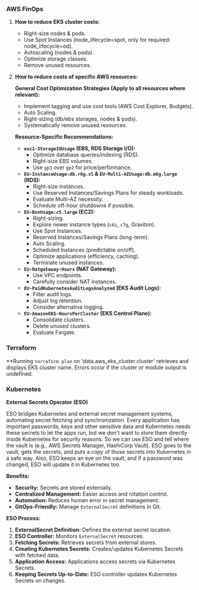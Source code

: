 ### AWS FinOps

1.  **How to reduce EKS cluster costs:**

    * Right-size nodes & pods.
    * Use Spot Instances (node_lifecycle=spot, only for required: node_lifecycle=od).
    * Autoscaling (nodes & pods).
    * Optimize storage classes.
    * Remove unused resources.

2.  **How to reduce costs of specific AWS resources:**

    **General Cost Optimization Strategies (Apply to all resources where relevant):**

    * Implement tagging and use cost tools (AWS Cost Explorer, Budgets).
    * Auto Scaling.
    * Right-sizing (db/ebs storages, nodes & pods).
    * Systematically remove unused resources.


    **Resource-Specific Recommendations:**

    * **`euc1-StorageIOUsage` (EBS, RDS Storage I/O):**
        * Optimize database queries/indexing (RDS).
        * Right-size EBS volumes.
        * Use `gp3` over `gp2` for price/performance.
    * **`EU-InstanceUsage:db.r6g.xl` & `EU-Multi-AZUsage:db.m6g.large` (RDS):**
        * Right-size instances.
        * Use Reserved Instances/Savings Plans for steady workloads.
        * Evaluate Multi-AZ necessity.
        * Schedule off-hour shutdowns if possible.
    * **`EU-BoxUsage:c5.large` (EC2):**
        * Right-sizing.
        * Explore newer instance types (`c6i`, `c7g`, Graviton).
        * Use Spot Instances.
        * Reserved Instances/Savings Plans (long-term).
        * Auto Scaling.
        * Scheduled Instances (predictable on/off).
        * Optimize applications (efficiency, caching).
        * Terminate unused instances.
    * **`EU-Natgateway-Hours` (NAT Gateway):**
        * Use VPC endpoints.
        * Carefully consider NAT instances.
    * **`EU-PaidKubernetesAuditLogsAnalyzed` (EKS Audit Logs):**
        * Filter audit logs.
        * Adjust log retention.
        * Consider alternative logging.
    * **`EU-AmazonEKS-HoursPerCluster` (EKS Control Plane):**
        * Consolidate clusters.
        * Delete unused clusters.
        * Evaluate Fargate.

### Terraform

**Running `terraform plan` on 'data.aws_eks_cluster.cluster' retrieves and displays EKS cluster name. Errors occur if the cluster or module output is undefined.

### Kubernetes

**External Secrets Operator (ESO)**

ESO bridges Kubernetes and external secret management systems, automating secret fetching and synchronization. Every application has important passwords, keys and other sensitive data and Kubernetes needs these secrets to let the apps run, but we don't want to store them directly inside Kubernetes for security reasons. So we can use ESO and tell where the vault is (e.g., AWS Secrets Manager, HashiCorp Vault). ESO goes to the vault, gets the secrets, and puts a copy of those secrets into Kubernetes in a safe way. Also, ESO keeps an eye on the vault, and if a password was changed, ESO will update it in Kubernetes too.


**Benefits:**

* **Security:** Secrets are stored externally.
* **Centralized Management:** Easier access and rotation control.
* **Automation:** Reduces human error in secret management.
* **GitOps-Friendly:** Manage `ExternalSecret` definitions in Git.

**ESO Process:**

1.  **ExternalSecret Definition:** Defines the external secret location.
2.  **ESO Controller:** Monitors `ExternalSecret` resources.
3.  **Fetching Secrets:** Retrieves secrets from external stores.
4.  **Creating Kubernetes Secrets:** Creates/updates Kubernetes Secrets with fetched data.
5.  **Application Access:** Applications access secrets via Kubernetes Secrets.
6.  **Keeping Secrets Up-to-Date:** ESO controller updates Kubernetes Secrets on changes.
